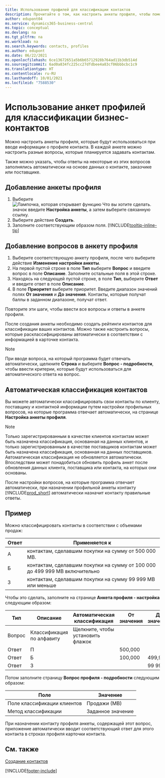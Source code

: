 ```yaml
---
title: Использование профилей для классификации контактов
description: Прочитайте о том, как настроить анкеты профиля, чтобы помочь классифицировать профили ваших деловых контактов.
author: edupont04
ms.service: dynamics365-business-central
ms.topic: conceptual
ms.devlang: na
ms.tgt_pltfrm: na
ms.workload: na
ms.search.keywords: contacts, profiles
ms.author: edupont
ms.date: 06/22/2021
ms.openlocfilehash: 6ce13672651a5b6b65712928b764ad11b3db514d
ms.sourcegitcommit: 6ad0a834fc225cc27dfdbee4a83cf06bbbcbc1c9
ms.translationtype: HT
ms.contentlocale: ru-RU
ms.lasthandoff: 10/01/2021
ms.locfileid: "7588530"
---
```

# <a name="use-profile-questionnaires-to-classify-business-contacts"></a>Использование анкет профилей для классификации бизнес-контактов
Можно настроить анкеты профиля, которые будут использоваться при вводе информации о профиле контакта. В каждой анкете можно настроить разные вопросы, которые планируется задавать контактам.  

Также можно указать, чтобы ответы на некоторые из этих вопросов заполнялись автоматически на основе данных о контакте, заказчике или поставщике.  

## <a name="to-add-a-profile-questionnaire"></a>Добавление анкеты профиля
1.  Выберите ![Лампочка, которая открывает функцию Что вы хотите сделать.](media/ui-search/search_small.png "Что вы хотите сделать") значок введите **Настройка анкеты**, а затем выберите связанную ссылку.  
2.  Выберите действие **Создать**.  
3.  Заполните соответствующим образом поля. [!INCLUDE[tooltip-inline-tip](includes/tooltip-inline-tip_md.md)]  

## <a name="to-add-questions-to-a-profile-questionnaire"></a>Добавление вопросов в анкету профиля
1.  Выберите соответствующую анкету профиля, после чего выберите действие **Изменение настройки анкеты**.  
2.  На первой пустой строке в поле **Тип** выберите **Вопрос** и введите вопрос в поле **Описание**. Заполните остальные поля в этой строке.  
3.  Находясь на следующей пустой строке, в поле **Тип**, выберите **Ответ** и введите ответ в поле **Описание**.  
4.  В поле **Приоритет** выберите приоритет. Введите диапазон значений полях **От значения** и **До значения**. Контакты, которые получат баллы в заданном диапазоне, получат ответ.  

Повторите эти шаги, чтобы ввести все вопросы и ответы в анкете профиля.

После создания анкеты необходимо создать рейтинги контактов для классификации ваших контактов. Можно также настроить вопросы, которые расклассифицированы автоматически в соответствии с информацией в карточке контакта.  

> [!NOTE]
> При вводе вопроса, на который программа будет отвечать автоматически, щелкните <STRONG>Строка</STRONG> и выберите <STRONG>Вопрос - подробности</STRONG>, чтобы ввести критерии, которые будут использоваться для автоматического ответа на вопрос.

## <a name="the-automatic-classification-of-contacts"></a>Автоматическая классификация контактов
Вы можете автоматически классифицировать свои контакты по клиенту, поставщику и контактной информации путем настройки профильных вопросов, на которые программа отвечает автоматически, на странице **Настройка анкеты профиля**.  

> [!NOTE]
> Только зарегистрированным в качестве клиентов контактам может быть назначена классификация, основанная на данных клиентов, и только зарегистрированным в качестве поставщиков контактам может быть назначена классификация, основанная на данных поставщиков. Автоматическая классификация не обновляется автоматически. Впоследствии может понадобиться обновить профиль анкет после обновления данных клиента, поставщика или контакта, на которых они основаны.  

После настройки вопросов, на которые программа отвечает автоматически, при назначении профильной анкеты контакту [!INCLUDE[prod_short](includes/prod_short.md)] автоматически назначит контакту правильные ответы.  

## <a name="example"></a>Пример

Можно классифицировать контакты в соответствии с объемами продаж:

|Ответ|Применяется к|
|--- |--- |
|А|контактам, сделавшим покупки на сумму от 500 000 МВ.|
|Б|контактам, сделавшим покупки на сумму от 100 000 до 499 999 МВ включительно|
|З|контактам, сделавшим покупки на сумму 99 999 МВ или меньше|

Чтобы это сделать, заполните на странице **Анкета профиля - настройка** следующим образом:

| Тип     | Описание        | Автоматическая классификация     | От значения | До значения |
|----------|--------------------|------------------------------|------------|----------|
| Вопрос | Классификация по алфавиту | Щелкните, чтобы установить флажок |            |          |
| Ответ   | П                  |                              | 500,000    |          |
| Ответ   | Б                  |                              | 100,000    | 499,999  |
| Ответ   | З                  |                              |            | 99 999   |

Потом заполните страницу **Вопрос профиля - подробности** следующим образом:

| Поле                         | Значение         |
|-------------------------------|---------------|
| Поле классификации клиентов | Продажи (МВ)   |
| Метод классификации         | Заданное значение |

При назначении контакту профиля анкеты, содержащей этот вопрос, приложение автоматически вводит соответствующий ответ для этого контакта в строках профиля карточки контакта.

## <a name="see-also"></a>См. также

[Создание контактов](marketing-create-contact-companies.md)  


[!INCLUDE[footer-include](includes/footer-banner.md)]